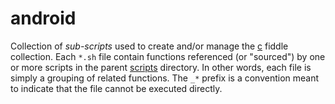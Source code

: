 android
=====

Collection of _sub-scripts_ used to create and/or manage the [c](../../../fiddles/c) fiddle collection.
Each `*.sh` file contain functions referenced (or "sourced") by one or more scripts in the parent [scripts](../..)
directory.  In other words, each file is simply a grouping of related functions.  The `_*` prefix is
a convention meant to indicate that the file cannot be executed directly.


